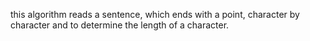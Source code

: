this algorithm reads a sentence, which ends with a point, character by character and to determine the length of a character.
